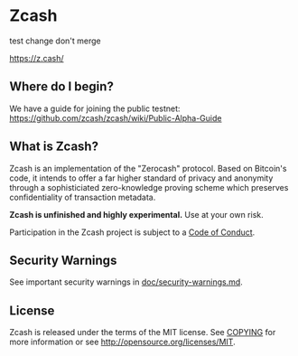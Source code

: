 Zcash
=====

test change don't merge

https://z.cash/

Where do I begin?
-----------------

We have a guide for joining the public testnet: https://github.com/zcash/zcash/wiki/Public-Alpha-Guide

What is Zcash?
--------------

Zcash is an implementation of the "Zerocash" protocol. Based on Bitcoin's code, it intends to
offer a far higher standard of privacy and anonymity through a sophisticiated zero-knowledge
proving scheme which preserves confidentiality of transaction metadata.

**Zcash is unfinished and highly experimental.** Use at your own risk.

Participation in the Zcash project is subject to a [Code of Conduct](code_of_conduct.md).

Security Warnings
-----------------

See important security warnings in
[doc/security-warnings.md](doc/security-warnings.md).

License
-------

Zcash is released under the terms of the MIT license. See [COPYING](COPYING) for more
information or see http://opensource.org/licenses/MIT.

